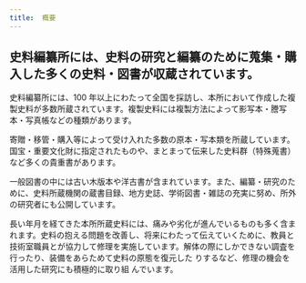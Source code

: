 ```yaml
---
title: 	概要
---
```


<h2 class="h03">
    史料編纂所には、史料の研究と編纂のために蒐集・購入した多くの史料・図書が収蔵されています。
</h2>

<p>
    史料編纂所には、100
    年以上にわたって全国を採訪し、本所において作成した複製史料が多数所蔵されています。複製史料には複製方法によって影写本・謄写本・写真帳などの種類があります。
</p>

<p>
    寄贈・移管・購入等によって受け入れた多数の原本・写本類を所蔵しています。国宝・重要文化財に指定されたものや、まとまって伝来した史料群（特殊蒐書）など多くの貴重書があります。
</p>

<p>
    一般図書の中には古い木版本や洋古書が含まれています。また、編纂・研究のために、史料所蔵機関の蔵書目録、地方史誌、学術図書・雑誌の充実に努め、所外の研究者にも公開しています。
</p>

<p>
    長い年月を経てきた本所所蔵史料には、痛みや劣化が進んでいるものも多く含まれます。史料の抱える問題を改善し、将来にわたって伝えていくために、教員と技術室職員とが協力して修理を実施しています。解体の際にしかできない調査を行ったり、装備をあらためて史料の原態を復元した
    りするなど、修理の機会を活用した研究にも積極的に取り組 んでいます。
</p>
